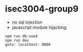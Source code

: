 # isec3004-group9

-   no sql injection
-   javascript module hijacking

```
npm run db-seed
npm run dev
goto: localhost: 8000
```
